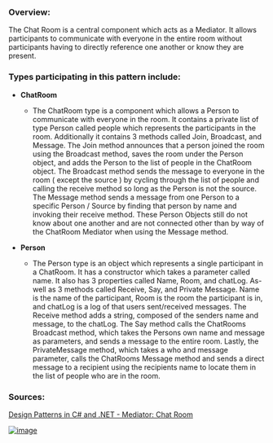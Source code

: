 ### Overview:

The Chat Room is a central component which acts as a Mediator. It allows participants to communicate with everyone in the entire room without participants having to directly reference one another or know they are present.


### Types participating in this pattern include:

- **ChatRoom**
	* The ChatRoom type is a component which allows a Person to communicate with everyone in the room. It contains a private list of type Person called people which represents the participants in the room. Additionally it contains 3 methods called Join, Broadcast, and Message. The Join method announces that a person joined the room using the Broadcast method, saves the room under the Person object, and adds the Person to the list of people in the ChatRoom object.  The Broadcast method sends the message to everyone in the room ( except the source ) by cycling through the list of people and calling the receive method so long as the Person is not the source. The Message method sends a message from one Person to a specific Person / Source by finding that person by name and invoking their receive method. These Person Objects still do not know about one another and are not connected other than by way of the ChatRoom Mediator when using the Message method.

- **Person**
	- The Person type is an object which represents a single participant in a ChatRoom. It has a constructor which takes a parameter called name. It also has 3 properties called Name, Room, and chatLog. As-well as 3 methods called Receive, Say, and Private Message. Name is the name of the participant, Room is the room the participant is in, and chatLog is a log of that users sent/received messages. The Receive method adds a string, composed of the senders name and message, to the chatLog. The Say method calls the ChatRooms Broadcast method, which takes the Persons own name and message as parameters, and sends a message to the entire room. Lastly, the PrivateMessage method, which takes a who and message parameter, calls the ChatRooms Message method and sends a direct message to a recipient using the recipients name to locate them in the list of people who are in the room.
### Sources:
[Design Patterns in C# and .NET - Mediator: Chat Room](https://www.udemy.com/course/design-patterns-csharp-dotnet/)

[![image](https://github.com/nicholasrwx/GangOfFourPatterns/blob/main/Imgs/back-arrow_1f519.png)](https://github.com/nicholasrwx/GangOfFourPatterns/tree/main)